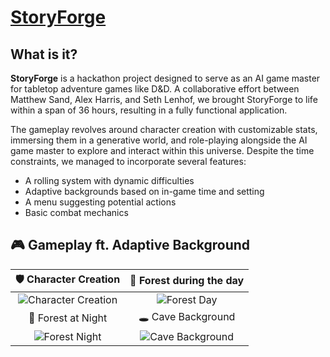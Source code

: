 # [StoryForge](https://devpost.com/software/storyforge)

## What is it?
**StoryForge** is a hackathon project designed to serve as an AI game master for tabletop adventure games like D&D. A collaborative effort between Matthew Sand, Alex Harris, and Seth Lenhof, we brought StoryForge to life within a span of 36 hours, resulting in a fully functional application.

The gameplay revolves around character creation with customizable stats, immersing them in a generative world, and role-playing alongside the AI game master to explore and interact within this universe. Despite the time constraints, we managed to incorporate several features:
- A rolling system with dynamic difficulties
- Adaptive backgrounds based on in-game time and setting
- A menu suggesting potential actions
- Basic combat mechanics

## 🎮 Gameplay ft. Adaptive Background 

| 🛡 Character Creation | 🌳 Forest during the day |
|:---------------------:|:------------------------:|
| ![Character Creation](https://github.com/maximusmith529/ShellHacks2023/assets/38636635/0fc7194d-3d33-481c-994b-353136ba1fc1) | ![Forest Day](https://github.com/maximusmith529/ShellHacks2023/assets/38636635/30c38770-5189-42b5-80b4-0fbbc36bfe2b) |
| 🌌 Forest at Night | 🕳 Cave Background |
| ![Forest Night](https://github.com/maximusmith529/ShellHacks2023/assets/38636635/af676828-dd1e-4d24-aef6-5d063184d0cd) | ![Cave Background](https://github.com/maximusmith529/ShellHacks2023/assets/38636635/ab0abfdb-1473-4f55-8df7-377d42f90b0e) |
